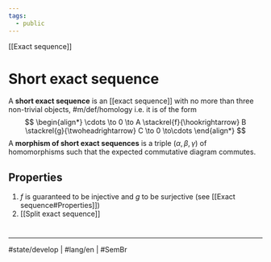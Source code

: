 ```yaml
---
tags:
  - public
---
```

[[Exact sequence]]
# Short exact sequence

A **short exact sequence** is an [[exact sequence]] with no more than three non-trivial objects, #m/def/homology 
i.e. it is of the form
$$
\begin{align*}
\cdots \to 0 \to A \stackrel{f}{\hookrightarrow} B \stackrel{g}{\twoheadrightarrow} C \to 0 \to\cdots
\end{align*}
$$
A **morphism of short exact sequences** is a triple $(\alpha,\beta,\gamma)$ of homomorphisms such that the expected commutative diagram commutes.

## Properties

1. $f$ is guaranteed to be injective and $g$ to be surjective (see [[Exact sequence#Properties]])
2. [[Split exact sequence]]


#
---
#state/develop | #lang/en | #SemBr
